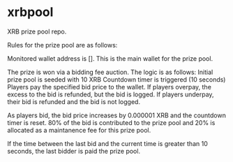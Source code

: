 # xrbpool
XRB prize pool repo.

Rules for the prize pool are as follows:

Monitored wallet address is []. This is the main wallet for the prize pool.

The prize is won via a bidding fee auction. The logic is as follows:
Initial prize pool is seeded with 10 XRB
Countdown timer is triggered (10 seconds)
Players pay the specified bid price to the wallet.
If players overpay, the excess to the bid is refunded, but the bid is logged.
If players underpay, their bid is refunded and the bid is not logged.

As players bid, the bid price increases by 0.000001 XRB and the countdown timer is reset. 80% of the bid is contributed to the prize pool and 20% is allocated as a maintanence fee for this prize pool. 

If the time between the last bid and the current time is greater than 10 seconds, the last bidder is paid the prize pool. 

